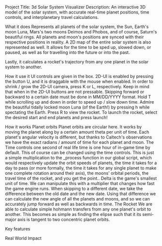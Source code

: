 Project Title: 3d Solar System Visualizer
Description: An interactive 3D model of the solar system, with accurate real-time planet positions, time controls, and interplanetary travel calculations.

What it does
	Represents all planets of the solar system, the Sun, Earth's moon Luna, Mars's two moons Deimos and Phobos, and of course, Saturn's beautiful rings. All planets and moon's positions are synced with their respective positions in reality. A 2D map of the entire solar system is also represented as well. It allows for the time to be sped up, slowed down, or paused, as well as for travelling into the future or into the past.

Lastly, it calculates a rocket's trajectory from any one planet in the solar system to another.


How it use it
	UI controls are given in the box. 2D-UI is enabled by pressing the button U, and it is draggable with the mouse when enabled. In order to shrink / grow the 2D-UI camera, press K or L, respectively. Keep in mind that when in the 2D-UI buttons are not pressable. Skipping forward or backward to a certain date must be done in MM/DD/YYYY format. Hold T while scrolling up and down in order to speed up / slow down time. Admire the beautiful tidally locked moon Luna (of the Earth!) by pressing h while spectating the Earth. Press R to view the rocket. To launch the rocket, select the desired start and end planets and press launch!

How it works
	Planet orbits
		Planet orbits are circular here. It works by moving the planet along by a certain amount theta per unit of time. Each planet's angular velocity is different, but thanks to Caltech's observations we have the exact radians / amount of time for each planet and moon.
	The Time controls
		one second of real life time is one hour of in-game time by default. This of course can be changed using the time controls. This is just a simple multiplication to the _process function in our global script, which would respectively update the orbit speeds of planets, the time it takes for a day to pass (or more formally, the time it takes for any single planet to make one complete rotation around their axis), the moons' orbital periods, the travel time of the rocket, and you get the point..
		Delta is the game's smallest unit of time. We can manipulate this with a multiplier that changes how fast the game engine runs.
		When skipping to a different date, we take the difference between the old date and the new date. Using that difference we can calculate the new angle of all the planets and moons, and so we can accurately jump forward as well as backwards in time.
	The Rocket
		We are able to calculate simple hohmann transfers from any one planet's orbit to another. This becomes as simple as finding the elipse such that it its semi-major axis is tangent to two concentric planet orbits. 


Key features

Real World Impact
